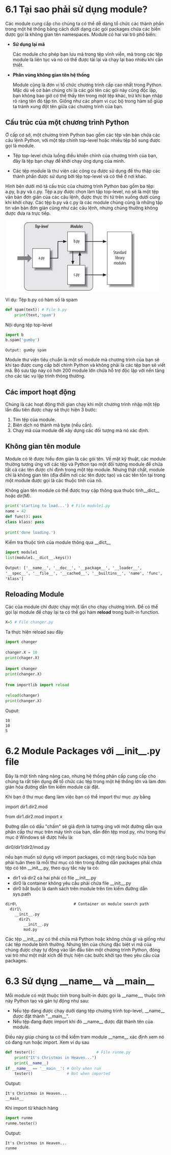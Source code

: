 # 6.1 Tại sao phải sử dụng module?
Các module cung cấp cho chúng ta có thể dễ dàng tổ chức các thành phần 
trong một hệ thống bằng cách dưới dạng các gói packages chứa các biến được gọi là không gian tên namespaces. 
Module có hai vai trò phổ biến:

+ **Sử dụng lại mã**

  Các module cho phép bạn lưu mã trong tệp vĩnh viễn, mã trong các tệp module là liên tục và nó có thể được tải lại và 
  chạy lại bao nhiêu khi cần thiết.
+ **Phân vùng không gian tên hệ thống**

  Module cũng là đơn vị tổ chức chương trình cấp cao nhất trong Python. 
  Mặc dù về cơ bản chúng chỉ là các gói tên các gói này cũng độc lập, bạn không bao giờ có thể thấy tên trong một tệp khác, 
  trừ khi bạn nhập rõ ràng tên đó tập tin. 
  Giống như các phạm vi cục bộ trong hàm số giúp ta tránh xung đột tên giữa các chương trình của bạn. 
  
## Cấu trúc của một chương trình Python
Ở cấp cơ sở, một chương trình Python bao gồm các tệp văn bản chứa các câu lệnh Python,
với một tệp chính top-level hoặc nhiều tệp bổ sung được gọi là module.

+ Tệp top-level chứa luồng điều khiển chính của chương trình của bạn, đây là tệp bạn chạy để khởi chạy ứng dụng của mình. 

+ Các tệp module là thư viện các công cụ được sử dụng để thu thập các thành phần được sử dụng bởi tệp top-level và có thể
ở nơi khác. 

Hình bên dưới mô tả cấu trúc của chương trình Python bao gồm ba tệp: a.py, b.py và c.py. 
Tệp a.py được chọn làm tập top-level, nó sẽ là một tệp văn bản đơn giản của các câu lệnh, 
được thực thi từ trên xuống dưới cùng khi khởi chạy. 
Các tệp b.py và c.py là các module chúng cũng là những tập tin văn bản đơn giản
cũng như các câu lệnh, nhưng chúng thường không được đưa ra trực tiếp.

<img align='center' src='images/Module_a.jpg'>

Ví dụ: Tệp b.py có hàm số là spam
```python
def spam(text): # File b.py
    print(text,'spam')
```
Nội dụng tệp top-level
```python
import b
b.spam('gumby')
```
`Output: gumby spam`

Module thư viện tiêu chuẩn là một số module mà chương trình của bạn
sẽ khi tạo được cung cấp bởi chính Python và không phải là các tệp bạn sẽ viết mã.
Bộ sưu tập này có hơn 200 module lớn chứa hỗ trợ độc lập với nền tảng cho các tác vụ lập trình thông thường.
## Các import hoạt động
Chúng là các hoạt động thời gian chạy khi một chương trình nhập một tệp lần đầu tiên được chạy sẽ thực hiện 3 bước:

1. Tìm tệp của module.
2. Biên dịch nó thành mã byte (nếu cần).
3. Chạy mã của module để xây dựng các đối tượng mà nó xác định.
## Không gian tên module
Module có lẽ được hiểu đơn giản là các gói tên. Về mặt kỹ thuật, các module
thường tương ứng với các tệp và Python tạo một đối tượng module để chứa tất cả các tên
được chỉ định trong một tệp module. Nhưng thật chất, module chỉ là không gian tên (địa điểm
nơi các tên được tạo) và các tên tồn tại trong một module được gọi là các thuộc tính của nó.

Không gian tên module có thể được truy cập thông qua thuộc tính__dict__ hoặc dir(M).

```python
print('starting to load...') # File module1.py
name = 42
def func(): pass
class klass: pass

print('done loading.')
```
Kiểm tra thuộc tính của module thông qua \_\_dict\_\_
```python
import module1
list(module1.__dict__.keys())
```
`Output: ['__name__', '__doc__', '__package__', '__loader__', '__spec__', '__file__', '__cached__', '__builtins__', 'name', 'func', 'klass']`
## Reloading Module
Các của module chỉ được chạy một lần cho chạy chương trình. Để có thể gọi lại module để chạy lại ta có thể gọi hàm **reload**
trong built-in function.
```python
X=5 # File changer.py
```
Ta thực hiện reload sau đây
```python
import changer

changer.X = 10
print(chager.X)

import changer
print(changer.X)

from importlib import reload

reload(changer)
print(changer.X)
```
Ouput:
```
10
10
5
```
# 6.2 Module Packages với \_\_init\_\_.py file
Đây là một tính năng nâng cao, nhưng hệ thống phân cấp cung cấp cho chúng ta rất tiện dụng
để tổ chức các tệp trong một hệ thống lớn và làm đơn giản hóa đường dẫn tìm kiếm module cài đặt.

Khi bạn ở thư mục đang làm việc bạn có thể import thư mục .py bằng

import dir1.dir2.mod

from dir1.dir2.mod import x

Đường dẫn có dấu "chấm" sẽ giả định là tương ứng với một đường dẫn qua
phân cấp thư mục trên máy tính của bạn, dẫn đến tệp mod.py, như trong thư mục ở Windows sẽ được hiểu là:

dir0/dir1/dir2/mod.py

nếu bạn muốn sử dụng với import packages, có một ràng buộc nữa bạn phải tuân theo là mỗi thư mục có tên trong đường dẫn packages phải chứa tệp có tên \_\_init\_\_.py, theo quy tắc này ta có:
+ dir1 và dir2 cả hai phải có file \_\_init\_\_.py
+ dir0 là container không yêu cầu phải chứa file \_\_init\_\_.py
+ dir0 bắt buộc là danh sách trên module trên tìm kiếm đường dẫn sys.path
```
dir0\                         # Container on module search path
  dir1\
    __init__.py
      dir2\
        __init__.py
        mod.py
```
Các tệp \_\_init\_\_.py có thể chứa mã Python hoặc không chứa gì và giống như các tệp module bình thường. Nhưng tên của chúng
đặc biệt vì mã của chúng được chạy tự động vào lần đầu tiên một chương trình Python, đóng vai trò như một mắt xích để thực hiện các bước khởi tạo theo yêu cầu của packages. 

# 6.3 Sử dụng \_\_name\_\_ và \_\_main\_\_
Mỗi module có một thuộc tính trong built-in được gọi là \_\_name\_\_, thuộc tính này
Python tạo và gán tự động như sau:
+ Nếu tệp đang được chạy dưới dạng tệp chương trình top-level, \_\_name\_\_ được đặt thành 
"\_\_main\_\_".
+ Nếu tệp đang được import khi đó \_\_name\_\_ được đặt thành tên của module.

Điều này giúp chúng ta có thể kiểm tram module \_\_name\_\_ xác định xem nó có đang
run hoặc import. Xem ví dụ sau
```python
def tester():                           # File runme.py
    print("It's Christmas in Heaven...")
    print(__name__)
if __name__ == '__main__': # Only when run
    tester()               # Not when imported
```
Output:
```
It's Christmas in Heaven...
__main__
```
Khi import từ khách hàng
```python
import runme
runme.tester()
```
Output:
```
It's Christmas in Heaven...
runme
```

